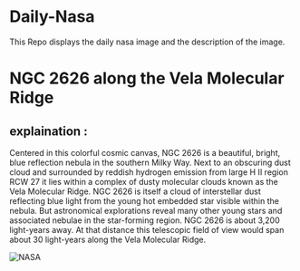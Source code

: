 # Daily-Nasa

This Repo displays the daily nasa image and the description of the image.

<!--NASA-->
# NGC 2626 along the Vela Molecular Ridge
## explaination :

Centered in this colorful cosmic canvas, NGC 2626 is a beautiful, bright, blue reflection nebula in the southern Milky Way. Next to an obscuring dust cloud and surrounded by reddish hydrogen emission from large H II region RCW 27 it lies within a complex of dusty molecular clouds known as the Vela Molecular Ridge. NGC 2626 is itself a cloud of interstellar dust reflecting blue light from the young hot embedded star visible within the nebula. But astronomical explorations reveal many other young stars and associated nebulae in the star-forming region. NGC 2626 is about 3,200 light-years away. At that distance this telescopic field of view would span about 30 light-years along the Vela Molecular Ridge.

![NASA](https://apod.nasa.gov/apod/image/2302/NGC_2626_CDK_700_II_20_Jan_2023_1024.jpg)
<!--/NASA-->